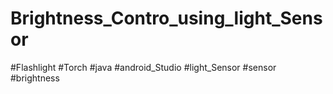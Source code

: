 # Brightness_Contro_using_light_Sensor
#Flashlight
#Torch
#java
#android_Studio
#light_Sensor
#sensor
#brightness
